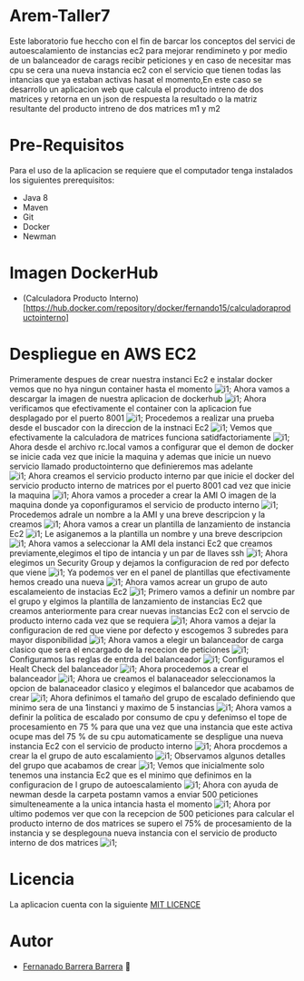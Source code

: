 # Arem-Taller7
Este laboratorio fue heccho con el fin de barcar los conceptos del servici de autoescalamiento de instancias ec2 para mejorar rendimineto y por medio de un balanceador de carags recibir peticiones y en caso de necesitar mas cpu se cera una nueva instancia ec2 con el servicio que tienen todas las intancias que ya estaban activas hasat el momento,En este caso se desarrollo un aplicacion web que calcula el producto intreno de dos matrices y retorna en un json de respuesta la resultado o la matriz resultante del producto intreno de dos matrices m1 y m2

# Pre-Requisitos

Para el uso de la aplicacion se requiere que el computador tenga instalados los siguientes prerequisitos:

   * Java 8
   * Maven
   * Git
   * Docker
   * Newman
# Imagen DockerHub
  * (Calculadora Producto Interno)[https://hub.docker.com/repository/docker/fernando15/calculadoraproductointerno]
# Despliegue en AWS EC2
Primeramente despues de crear nuestra instanci Ec2 e instalar docker vemos que no hya ningun container hasta el momento
![i1](https://github.com/fernando-b15/Arem-Taller7/blob/master/img/test1.PNG);
Ahora vamos a descargar la imagen de nuestra aplicacion de dockerhub
![i1](https://github.com/fernando-b15/Arem-Taller7/blob/master/img/test2.PNG);
Ahora verificamos que efectivamente el container con la aplicacion fue desplagado por el puerto 8001
![i1](https://github.com/fernando-b15/Arem-Taller7/blob/master/img/test3.PNG);
Procedemos a realizar una prueba desde  el buscador con la direccion de la instnaci Ec2
![i1](https://github.com/fernando-b15/Arem-Taller7/blob/master/img/test4.PNG);
Vemos que efectivamente la calculadora de matrices funciona satidfactoriamente
![i1](https://github.com/fernando-b15/Arem-Taller7/blob/master/img/test5.PNG);
Ahora desde el archivo rc.local vamos a configurar que el demon de docker se inicie cada vez que inicie la maquina y ademas que inicie un nuevo servicio llamado productointerno que definieremos mas adelante  
![i1](https://github.com/fernando-b15/Arem-Taller7/blob/master/img/test6.PNG);
Ahora creamos el servicio producto interno par que inicie el docker del servicio producto interno de matrices por el puerto 8001 cad vez que inicie la maquina
![i1](https://github.com/fernando-b15/Arem-Taller7/blob/master/img/test7.PNG);
Ahora vamos a proceder a crear la AMI O imagen de la maquina donde ya coponfiguramos el servicio de producto interno 
![i1](https://github.com/fernando-b15/Arem-Taller7/blob/master/img/test8.PNG);
Procedemos adrale un nombre a la AMI y una breve descripcion y la creamos
![i1](https://github.com/fernando-b15/Arem-Taller7/blob/master/img/test9.PNG);
Ahora vamos a crear un plantilla de lanzamiento de instancia Ec2
![i1](https://github.com/fernando-b15/Arem-Taller7/blob/master/img/test10.PNG);
Le asiganemos a la plantilla un nombre y una breve descripcion
![i1](https://github.com/fernando-b15/Arem-Taller7/blob/master/img/test11.PNG);
Ahora vamos a seleccionar la AMI dela instanci Ec2 que creamos previamente,elegimos el tipo de intancia y un par de llaves ssh
![i1](https://github.com/fernando-b15/Arem-Taller7/blob/master/img/test12.PNG);
Ahora elegimos un Security Group y dejamos la configuracion de red por defecto que viene
![i1](https://github.com/fernando-b15/Arem-Taller7/blob/master/img/test15.PNG);
Ya podemos ver en el panel de plantillas que efectivamente hemos creado una nueva
![i1](https://github.com/fernando-b15/Arem-Taller7/blob/master/img/test14.PNG);
Ahora vamos acrear un grupo de auto escalameiento de instacias Ec2
![i1](https://github.com/fernando-b15/Arem-Taller7/blob/master/img/test16.PNG);
Primero vamos a definir un nombre par el grupo y elgimos la plantilla de lanzamiento de instancias Ec2 que creamos anteriormente para crear nuevas instancias Ec2 con el servcio de producto interno cada vez que se requiera
![i1](https://github.com/fernando-b15/Arem-Taller7/blob/master/img/test17.PNG);
Ahora vamos a dejar la configuracion de red que viene por defecto y escogemos 3 subredes para mayor disponibilidad
![i1](https://github.com/fernando-b15/Arem-Taller7/blob/master/img/test18.PNG);
Ahora vamos a elegir un balanceador de carga clasico que sera el encargado de la rececion de peticiones
![i1](https://github.com/fernando-b15/Arem-Taller7/blob/master/img/test19.PNG);
Configuramos las reglas de entrda del balanceador
![i1](https://github.com/fernando-b15/Arem-Taller7/blob/master/img/test20.PNG);
Configuramos el Healt Check del balanceador 
![i1](https://github.com/fernando-b15/Arem-Taller7/blob/master/img/test21.PNG);
Ahora  procedemos a crear el balanceador
![i1](https://github.com/fernando-b15/Arem-Taller7/blob/master/img/test22.PNG);
Ahora ue creamos el balanaceador seleccionamos la opcion de balanaceador clasico y elegimos el balancedor que acabamos de crear
![i1](https://github.com/fernando-b15/Arem-Taller7/blob/master/img/test23.PNG);
Ahora definimos el tamaño del grupo de escalado definiendo que minimo sera de una 1instanci y maximo de 5 instancias
![i1](https://github.com/fernando-b15/Arem-Taller7/blob/master/img/test24.PNG);
Ahora vamos a definir la politica de escalado por consumo de cpu y defenimso el tope de procesamiento en 75 % para que una vez que una instancia que este activa ocupe mas del 75 % de su cpu automaticamente se  despligue  una nueva instancia Ec2 con el servicio de producto interno
![i1](https://github.com/fernando-b15/Arem-Taller7/blob/master/img/test25.PNG);
Ahora procdemos a crear la el grupo de auto escalamiento
![i1](https://github.com/fernando-b15/Arem-Taller7/blob/master/img/test26.PNG);
Observamos algunos detalles del grupo que acabamos de crear
![i1](https://github.com/fernando-b15/Arem-Taller7/blob/master/img/test27.PNG);
Vemos que inicialmente solo tenemos una instancia Ec2 que es el minimo que definimos en la configuracion de l grupo de autoescalamiento
![i1](https://github.com/fernando-b15/Arem-Taller7/blob/master/img/test30.PNG);
Ahora con ayuda de newman desde la carpeta postamn vamos a enviar 500 peticiones simulteneamente a la unica intancia hasta el momento
![i1](https://github.com/fernando-b15/Arem-Taller7/blob/master/img/test31.PNG);
Ahora por ultimo podemos ver que con la recepcion de 500 peticiones para calcular el producto interno de dos matrices se supero el 75% de procesamiento de la instancia y se desplegouna nueva instancia con el servicio de producto interno de dos matrices
![i1](https://github.com/fernando-b15/Arem-Taller7/blob/master/img/test28.PNG);






# Licencia

La aplicacion cuenta con la siguiente [MIT LICENCE](https://github.com/fernando-b15/Arem-Taller7/blob/master/LICENSE) 

# Autor

   * [Fernanado Barrera Barrera](https://github.com/fernando-b15) :guitar:
